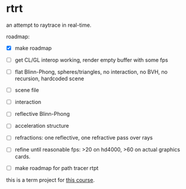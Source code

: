 # rtrt

an attempt to raytrace in real-time.

roadmap:

- [x] make roadmap

- [ ] get CL/GL interop working, render empty buffer with some fps
- [ ] flat Blinn-Phong, spheres/triangles, no interaction, no BVH, no recursion, hardcoded scene
- [ ] scene file
- [ ] interaction
- [ ] reflective Blinn-Phong
- [ ] acceleration structure
- [ ] refractions: one reflective, one refractive pass over rays
- [ ] refine until reasonable fps: >20 on hd4000, >60 on actual graphics cards.
- [ ] make roadmap for path tracer rtpt

this is a term project for [this course][795].

[795]: https://catalog.metu.edu.tr/course.php?prog=571&course_code=5710795
